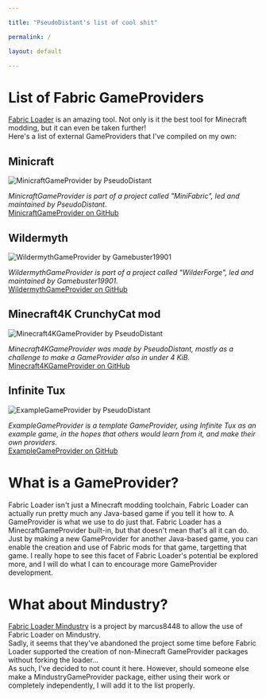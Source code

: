 ```yaml
---

title: "PseudoDistant's list of cool shit"

permalink: /

layout: default

---
```

# List of Fabric GameProviders

[Fabric Loader](https://github.com/FabricMC/fabric-loader) is an amazing tool. Not only is it the best tool for Minecraft modding, but it can even be taken further! \
Here's a list of external GameProviders that I've compiled on my own:

## Minicraft
![MinicraftGameProvider by PseudoDistant](https://cdn.discordapp.com/attachments/936420133142937620/939031405906763906/yes.png)

*MinicraftGameProvider is part of a project called "MiniFabric", led and maintained by PseudoDistant.* \
[MinicraftGameProvider on GitHub](https://github.com/MiniFabric/MinicraftGameProvider)

## Wildermyth
![WildermythGameProvider by Gamebuster19901](https://cdn.discordapp.com/attachments/893245920668450816/939056420786159666/unknown.png)

*WildermythGameProvider is part of a project called "WilderForge", led and maintained by Gamebuster19901.* \
[WildermythGameProvider on GitHub](https://github.com/WilderForge/WildermythGameProvider)

## Minecraft4K CrunchyCat mod
![Minecraft4KGameProvider by PseudoDistant](https://cdn.discordapp.com/attachments/523251999899385875/938653114989420554/unknown.png)

*Minecraft4KGameProvider was made by PseudoDistant, mostly as a challenge to make a GameProvider also in under 4 KiB.* \
[Minecraft4KGameProvider on GitHub](https://github.com/PseudoDistant/Minecraft4KGameProvider)

## Infinite Tux
![ExampleGameProvider by PseudoDistant](https://cdn.discordapp.com/attachments/523251999899385875/938846741686542336/unknown.png)

*ExampleGameProvider is a template GameProvider, using Infinite Tux as an example game, in the hopes that others would learn from it, and make their own providers.* \
[ExampleGameProvider on GitHub](https://github.com/PseudoDistant/ExampleGameProvider)

# What is a GameProvider?
Fabric Loader isn't just a Minecraft modding toolchain, Fabric Loader can actually run pretty much any Java-based game if you tell it how to. A GameProvider is what we use to do just that. Fabric Loader has a MinecraftGameProvider built-in, but that doesn't mean that's all it can do. Just by making a new GameProvider for another Java-based game, you can enable the creation and use of Fabric mods for that game, targetting that game. I really hope to see this facet of Fabric Loader's potential be explored more, and I will do what I can to encourage more GameProvider development.

# What about Mindustry?
[Fabric Loader Mindustry](https://github.com/marcus8448/fabric-loader-mindustry) is a project by marcus8448 to allow the use of Fabric Loader on Mindustry. \
Sadly, it seems that they've abandoned the project some time before Fabric Loader supported the creation of non-Minecraft GameProvider packages without forking the loader... \
As such, I've decided to not count it here. However, should someone else make a MindustryGameProvider package, either using their work or completely independently, I will add it to the list properly.
